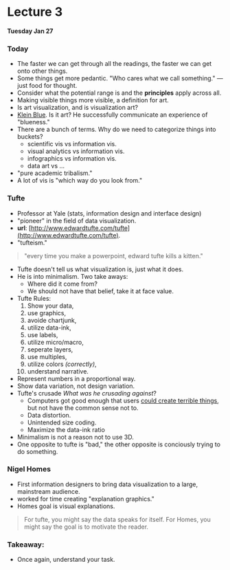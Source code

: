 # Lecture 3 

__Tuesday Jan 27__

### Today

 - The faster we can get through all the readings, the faster we can get onto other things.
 - Some things get more pedantic. "Who cares what we call something." — just food for thought.
 - Consider what the potential range is and the __principles__ apply across all.
 - Making visible things more visible, a definition for art.
 - Is art visualization, and is visualization art?
 - [Klein Blue](http://upload.wikimedia.org/wikipedia/commons/b/bc/IKB_191.jpg). Is it art? He successfully communicate an experience of "blueness."
 - There are a bunch of terms. Why do we need to categorize things into buckets?
 	- scientific vis vs information vis.
 	- visual analytics vs information vis.
 	- infographics vs information vis.
 	- data art vs ...
 - "pure academic tribalism."
 - A lot of vis is "which way do you look from."

### Tufte

 - Professor at Yale (stats, information design and interface design)
 - "pioneer" in the field of data visualization.
 - __url__: [http://www.edwardtufte.com/tufte](http://www.edwardtufte.com/tufte).
 - "tufteism."

> "every time you make a powerpoint, edward tufte kills a kitten."

 - Tufte doesn't tell us what visualization is, just what it does.
 - He is into minimalism. Two take aways:
 	- Where did it come from?
 	- We should not have that belief, take it at face value.
 - Tufte Rules:
 	1. Show your data, 
 	2. use graphics, 
 	3. avoide chartjunk, 
 	4. utilize data-ink, 
 	5. use labels, 
 	6. utilize micro/macro, 
 	7. seperate layers, 
 	8. use multiples, 
 	9. utilize colors _(correctly)_, 
 	10. understand narrative.
 - Represent numbers in a proportional way.
 - Show data variation, not design variation.
 - Tufte's crusade _What was he crusading against_?
 	- Computers got good enough that users [could create terrible things](http://images.nymag.com/images/2/daily/entertainment/07/06/13_tufte1.jpg), but not have the common sense not to.
 	- Data distortion.
 	- Unintended size coding.
 	- Maximize the data-ink ratio
 - Minimalism is not a reason not to use 3D.
 - One opposite to tufte is "bad," the other opposite is conciously trying to do something.

### Nigel Homes

 - First information designers to bring data visualization to a large, mainstream audience.
 - worked for time creating "explanation graphics."
 - Homes goal is visual explanations.

> For tufte, you might say the data speaks for itself. For Homes, you might say the goal is to motivate the reader.

### Takeaway:

 - Once again, understand your task. 



